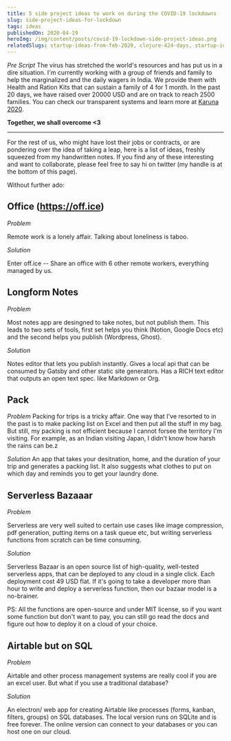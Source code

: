 ```yaml
---
title: 5 side project ideas to work on during the COVID-19 lockdowns
slug: side-project-ideas-for-lockdown
tags: ideas
publishedOn: 2020-04-19
heroImg: /img/content/posts/covid-19-lockdown-side-project-ideas.png
relatedSlugs: startup-ideas-from-feb-2020, clojure-424-days, startup-ideas-from-jan-2020, ethical-open-sourced-and-profitable
---
```

*Pre Script*
The virus has stretched the world's resources and has put us in a dire situation. I'm currently working with a group of friends and family to help the marginalized and the daily wagers in India. We provide them with Health and Ration Kits that can sustain a family of 4 for 1 month. In the past 20 days, we have raised over 20000 USD and are on track to reach 2500 families. You can check our transparent systems and learn more at [Karuna 2020](https://karuna2020.org).

**Together, we shall overcome <3**

---

For the rest of us, who might have lost their jobs or contracts, or are pondering over the idea of taking a leap, here is a list of ideas, freshly squeezed from my handwritten notes. If you find any of these interesting and want to collaborate, please feel free to say hi on twitter (my handle is at the bottom of this page).

Without further ado:


## Office (https://off.ice)

*Problem*

Remote work is a lonely affair. Talking about loneliness is taboo. 

*Solution*

Enter off.ice -- Share an office with 6 other remote workers, everything managed by us.

## Longform Notes
*Problem*

Most notes app are desingned to take notes, but not publish them. This leads to two sets of tools, 
first set helps you think (Notion, Google Docs etc) and the second helps you publish (Wordpress, Ghost).

*Solution*

Notes editor that lets you publish instantly. Gives a local api that can be consumed by Gatsby and other static site generators.
Has a RICH text editor that outputs an open text spec. like Markdown or Org.

## Pack
*Problem*
Packing for trips is a tricky affair. One way that I've resorted to in the past is to make packing list on Excel and then put all the stuff in my bag. But still, my packing is not efficient because I cannot forsee the territory I'm visiting. For example, as an Indian visiting Japan, I didn't know how harsh the rains can be.z

*Solution*
An app that takes your desitnation, home, and the duration of your trip and generates a packing list. It also suggests what clothes to put on which day and reminds you to get your laundry done.


## Serverless Bazaaar
*Problem*

Serverless are very well suited to certain use cases like image compression, pdf generation, putting items on a task queue etc, but writing serverless functions from scratch can be time consuming.

*Solution*

Serverless Bazaar is an open source list of high-quality, well-tested serverless apps, that can be deployed to any cloud in a single click. Each deployment cost 49 USD flat. If it's going to take a developer more than hour to write and deploy a serverless function, then our bazaar model is a no-brainer. 

PS: All the functions are open-source and under MIT license, so if you want some function but don't want to pay, you can still go read the docs and figure out how to deploy it on a cloud of your choice.

## Airtable but on SQL
*Problem*

Airtable and other process management systems are really cool if you are an excel user. But what if you use a traditional database? 

*Solution*

An electron/ web app for creating Airtable like processes (forms, kanban, filters, groups) on SQL databases. The local version runs on SQLite and is free forever. The online version can connect to your databases or you can host one on our cloud.
